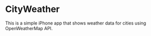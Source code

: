 # CityWeather
This is a simple iPhone app that shows weather data for cities using OpenWeatherMap API.
